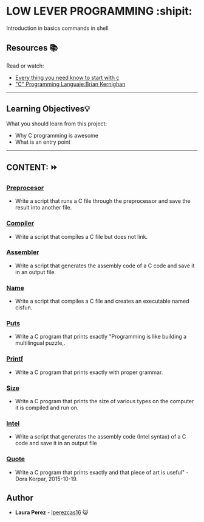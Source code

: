 # LOW LEVER PROGRAMMING :shipit: 
Introduction in basics commands in shell
## Resources :books:
Read or watch:
* [Every thing you need know to start with c](https://docs.google.com/presentation/d/1ghto-TsXqgPRuEVmiCp7GvGttobdTLF4Yq8IRXwzvHY/edit#slide=id.p)
* ["C" Programming Languaje:Brian Kernighan](https://www.youtube.com/watch?v=de2Hsvxaf8M)

---
## Learning Objectives:bulb:
What you should learn from this project:
* Why C programming is awesome
* What is an entry point
---
## CONTENT: :fast_forward:

### [Preprocesor](https://github.com/lperezcas16/holbertonschool-low_level_programming/blob/master/0x00-hello_world/0-preprocessor)
* Write a script that runs a C file through the preprocessor and save the result into another file.

### [Compiler](https://github.com/lperezcas16/holbertonschool-low_level_programming/blob/master/0x00-hello_world/1-compiler#L2)
* Write a script that compiles a C file but does not link.

### [Assembler](https://github.com/lperezcas16/holbertonschool-low_level_programming/blob/master/0x00-hello_world/2-assembler)
* Write a script that generates the assembly code of a C code and save it in an output file.

### [Name](https://github.com/lperezcas16/holbertonschool-low_level_programming/blob/master/0x00-hello_world/3-name)
* Write a script that compiles a C file and creates an executable named cisfun.

### [Puts](https://github.com/lperezcas16/holbertonschool-low_level_programming/blob/master/0x00-hello_world/4-puts.c)
* Write a C program that prints exactly "Programming is like building a multilingual puzzle,.

### [Printf](https://github.com/lperezcas16/holbertonschool-low_level_programming/blob/master/0x00-hello_world/5-printf.c)
* Write a C program that prints exactly with proper grammar.

### [Size](https://github.com/lperezcas16/holbertonschool-low_level_programming/blob/master/0x00-hello_world/6-size.c)
* Write a C program that prints the size of various types on the computer it is compiled and run on.

### [Intel](https://github.com/lperezcas16/holbertonschool-low_level_programming/blob/master/0x00-hello_world/100-intel)
* Write a script that generates the assembly code (Intel syntax) of a C code and save it in an output file

### [Quote](https://github.com/lperezcas16/holbertonschool-low_level_programming/blob/master/0x00-hello_world/101-quote.c)
* Write a C program that prints exactly and that piece of art is useful" - Dora Korpar, 2015-10-19.


## Author 
* **Laura Perez** - [lperezcas16](https://github.com/lperezcas16?tab=repositories) :smiley_cat:


